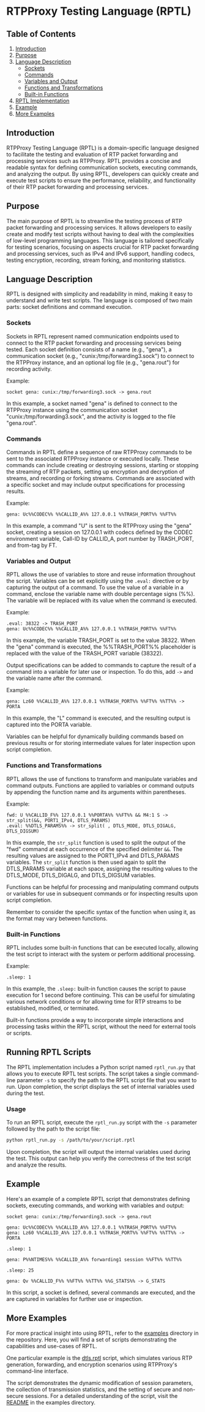 # RTPProxy Testing Language (RPTL)

## Table of Contents

1. [Introduction](#introduction)
2. [Purpose](#purpose)
3. [Language Description](#language-description)
   - [Sockets](#sockets)
   - [Commands](#commands)
   - [Variables and Output](#variables-and-output)
   - [Functions and Transformations](#functions-and-transformations)
   - [Built-in Functions](#built-in-functions)
4. [RPTL Implementation](#rptl-implementation)
5. [Example](#example)
6. [More Examples](#examples)

## Introduction

RTPProxy Testing Language (RPTL) is a domain-specific language designed to
facilitate the testing and evaluation of RTP packet forwarding and processing
services such as RTPProxy. RPTL provides a concise and readable syntax for
defining communication sockets, executing commands, and analyzing the output.
By using RPTL, developers can quickly create and execute test scripts to ensure
the performance, reliability, and functionality of their RTP packet forwarding
and processing services.

## Purpose

The main purpose of RPTL is to streamline the testing process of RTP packet
forwarding and processing services. It allows developers to easily create and
modify test scripts without having to deal with the complexities of low-level
programming languages. This language is tailored specifically for testing
scenarios, focusing on aspects crucial for RTP packet forwarding and processing
services, such as IPv4 and IPv6 support, handling codecs, testing encryption,
recording, stream forking, and monitoring statistics.

## Language Description

RPTL is designed with simplicity and readability in mind, making it easy to
understand and write test scripts. The language is composed of two main parts:
socket definitions and command execution.

### Sockets

Sockets in RPTL represent named communication endpoints used to connect to the
RTP packet forwarding and processing services being tested. Each socket
definition consists of a name (e.g., "gena"), a communication socket
(e.g., "cunix:/tmp/forwarding3.sock") to connect to the RTPProxy instance, and
an optional log file (e.g., "gena.rout") for recording activity.

Example:

```
socket gena: cunix:/tmp/forwarding3.sock -> gena.rout
```

In this example, a socket named "gena" is defined to connect to the RTPProxy
instance using the communication socket "cunix:/tmp/forwarding3.sock", and the
activity is logged to the file "gena.rout".

### Commands

Commands in RPTL define a sequence of raw RTPProxy commands to be sent to the
associated RTPProxy instance or executed locally. These commands can include
creating or destroying sessions, starting or stopping the streaming of RTP
packets, setting up encryption and decryption of streams, and recording or
forking streams. Commands are associated with a specific socket and may include
output specifications for processing results.

Example:

```
gena: Uc%%CODEC%% %%CALLID_A%% 127.0.0.1 %%TRASH_PORT%% %%FT%%
```

In this example, a command "U" is sent to the RTPProxy using the "gena" socket,
creating a session on 127.0.0.1 with codecs defined by the CODEC environment
variable, Call-ID by CALLID_A, port number by TRASH_PORT, and from-tag by FT.

### Variables and Output

RPTL allows the use of variables to store and reuse information throughout the
script. Variables can be set explicitly using the `.eval:` directive or by
capturing the output of a command. To use the value of a variable in a command,
enclose the variable name with double percentage signs (%%). The variable will
be replaced with its value when the command is executed.

Example:

```
.eval: 38322 -> TRASH_PORT
gena: Uc%%CODEC%% %%CALLID_A%% 127.0.0.1 %%TRASH_PORT%% %%FT%%
```

In this example, the variable TRASH_PORT is set to the value 38322. When the
"gena" command is executed, the %%TRASH_PORT%% placeholder is replaced with the
value of the TRASH_PORT variable (38322).

Output specifications can be added to commands to capture the result of a
command into a variable for later use or inspection. To do this, add `->` and
the variable name after the command.

Example:

```
gena: Lz60 %%CALLID_A%% 127.0.0.1 %%TRASH_PORT%% %%FT%% %%TT%% -> PORTA
```

In this example, the "L" command is executed, and the resulting output is
captured into the PORTA variable.

Variables can be helpful for dynamically building commands based on previous
results or for storing intermediate values for later inspection upon script
completion.

### Functions and Transformations

RPTL allows the use of functions to transform and manipulate variables and
command outputs. Functions are applied to variables or command outputs by
appending the function name and its arguments within parentheses.

Example:

```
fwd: U %%CALLID_F%% 127.0.0.1 %%PORTA%% %%FT%% && M4:1 S -> str_split(&&, PORT1_IPv4, DTLS_PARAMS)
.eval: %%DTLS_PARAMS%% -> str_split( , DTLS_MODE, DTLS_DIGALG, DTLS_DIGSUM)
```

In this example, the `str_split` function is used to split the output of the
"fwd" command at each occurrence of the specified delimiter `&&`. The resulting
values are assigned to the PORT1_IPv4 and DTLS_PARAMS variables. The
`str_split` function is then used again to split the DTLS_PARAMS variable at
each space, assigning the resulting values to the DTLS_MODE, DTLS_DIGALG, and
DTLS_DIGSUM variables.

Functions can be helpful for processing and manipulating command outputs or
variables for use in subsequent commands or for inspecting results upon script
completion.

Remember to consider the specific syntax of the function when using it, as the
format may vary between functions.

### Built-in Functions

RPTL includes some built-in functions that can be executed locally, allowing
the test script to interact with the system or perform additional processing.

Example:

```
.sleep: 1
```

In this example, the `.sleep:` built-in function causes the script to pause
execution for 1 second before continuing. This can be useful for simulating
various network conditions or for allowing time for RTP streams to be
established, modified, or terminated.

Built-in functions provide a way to incorporate simple interactions and
processing tasks within the RPTL script, without the need for external tools or
scripts.

## Running RPTL Scripts

The RPTL implementation includes a Python script named `rptl_run.py` that allows
you to execute RPTL test scripts. The script takes a single command-line
parameter `-s` to specify the path to the RPTL script file that you want to run.
Upon completion, the script displays the set of internal variables used during
the test.

### Usage

To run an RPTL script, execute the `rptl_run.py` script with the `-s` parameter
followed by the path to the script file:

```bash
python rptl_run.py -s /path/to/your/script.rptl
```

Upon completion, the script will output the internal variables used during the
test. This output can help you verify the correctness of the test script and
analyze the results.

## Example

Here's an example of a complete RPTL script that demonstrates defining sockets,
executing commands, and working with variables and output:

```
socket gena: cunix:/tmp/forwarding3.sock -> gena.rout

gena: Uc%%CODEC%% %%CALLID_A%% 127.0.0.1 %%TRASH_PORT%% %%FT%%
gena: Lz60 %%CALLID_A%% 127.0.0.1 %%TRASH_PORT%% %%FT%% %%TT%% -> PORTA

.sleep: 1

gena: P%%NTIMES%% %%CALLID_A%% forwarding1 session %%FT%% %%TT%%

.sleep: 25

gena: Qv %%CALLID_F%% %%FT%% %%TT%% %%G_STATS%% -> G_STATS
```

In this script, a socket is defined, several commands are executed, and the
are captured in variables for further use or inspection.

## More Examples

For more practical insight into using RPTL, refer to the
[examples](./examples) directory in the  repository. Here, you will find a set
of scripts demonstrating the capabilities  and use-cases of RPTL.

One particular example is the [dtls.rptl](./examples/dtls.rptl) script, which
simulates various RTP generation, forwarding, and encryption scenarios using
RTPProxy's command-line interface.

The script demonstrates the dynamic modification of session parameters, the
collection of transmission statistics, and the setting of secure and non-secure
sessions. For a detailed understanding of the script, visit the
[README](./examples/README.md) in the examples directory.
